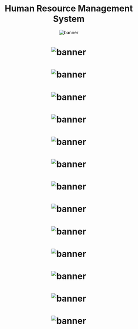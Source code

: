 <center>
<h1 align="center">Human Resource Management System</h1>
<img src='https://miro.medium.com/max/640/1*FVSOEimre8H3Tyt32INrYQ.png' alt='banner' />
  
  
  
  
  
  <h1 align="center"><img src='https://miro.medium.com/max/640/1*3jrIBD_pLZKzZFzPxDfISA.png' alt='banner' /></h1>
 
  <h1 align="center"><img src='https://miro.medium.com/max/640/1*MqkovNbTXO9rHMJ_PYZw_w.png' alt='banner' /></h1>
  
  <h1 align="center"><img src='https://miro.medium.com/max/640/1*YI7cds3qBtC2lS0M7dX7hQ.png' alt='banner' /></h1>
  <h1 align="center"><img src='https://miro.medium.com/max/640/1*8k8-h5eSPDcUj5tE3o2k3A.png' alt='banner' /></h1>
  
  <h1 align="center"><img src='https://miro.medium.com/max/640/1*8k8-h5eSPDcUj5tE3o2k3A.png' alt='banner' /></h1>
  <h1 align="center"><img src='https://miro.medium.com/max/640/1*8k8-h5eSPDcUj5tE3o2k3A.png' alt='banner' /></h1>
  <h1 align="center"><img src='https://miro.medium.com/max/640/1*kv6IwzX0rWgYayYXivL_CQ.png' alt='banner' /></h1>
  <h1 align="center"><img src='https://miro.medium.com/max/640/1*lkxbstM94Iys7ApHW8eBLA.png' alt='banner' /></h1>
  <h1 align="center"><img src='https://miro.medium.com/max/640/1*BVfXDGzZ2l6qawPK5CdJBw.png' alt='banner' /></h1>
  <h1 align="center"><img src='https://miro.medium.com/max/640/1*JD5b4_2D6aRHm6PMtyoozg.png' alt='banner' /></h1>
  <h1 align="center"><img src='https://miro.medium.com/max/640/1*wmMZy5EKkV_itL5XsqbKUA.png' alt='banner' /></h1>
  <h1 align="center"><img src='https://miro.medium.com/max/640/1*r7KDhGa-ROV7tqJEIhwiLg.png' alt='banner' /></h1>
  <h1 align="center"><img src='https://miro.medium.com/max/640/1*lIw6Jp1GR0wPv0lZQ4UO4w.png' alt='banner' /></h1>


  



</center>

